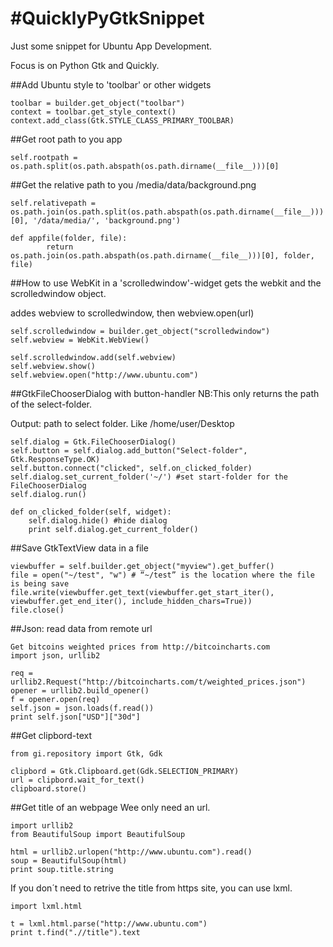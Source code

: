#QuicklyPyGtkSnippet
===================

Just some snippet for Ubuntu App Development.

Focus is on Python Gtk and Quickly.


##Add Ubuntu style to 'toolbar' or other widgets 
```
toolbar = builder.get_object("toolbar") 
context = toolbar.get_style_context() 
context.add_class(Gtk.STYLE_CLASS_PRIMARY_TOOLBAR)
```

##Get root path to you app
```
self.rootpath = os.path.split(os.path.abspath(os.path.dirname(__file__)))[0] 
```


##Get the relative path to you /media/data/background.png
```
self.relativepath = os.path.join(os.path.split(os.path.abspath(os.path.dirname(__file__)))[0], '/data/media/', 'background.png')

def appfile(folder, file): 
	    return os.path.join(os.path.abspath(os.path.dirname(__file__)))[0], folder, file)
```

##How to use WebKit in a 'scrolledwindow'-widget
gets the webkit and the scrolledwindow object. 

addes webview to scrolledwindow, then webview.open(url)  
```
self.scrolledwindow = builder.get_object("scrolledwindow") 
self.webview = WebKit.WebView()

self.scrolledwindow.add(self.webview)
self.webview.show()
self.webview.open("http://www.ubuntu.com")
```


##GtkFileChooserDialog with button-handler
NB:This only returns the path of the select-folder.

Output: path to select folder. Like /home/user/Desktop
```
self.dialog = Gtk.FileChooserDialog() 
self.button = self.dialog.add_button("Select-folder", Gtk.ResponseType.OK) 
self.button.connect("clicked", self.on_clicked_folder) 
self.dialog.set_current_folder('~/') #set start-folder for the FileChooserDialog 
self.dialog.run()

def on_clicked_folder(self, widget): 
	self.dialog.hide() #hide dialog
	print self.dialog.get_current_folder()
```



##Save GtkTextView data in a file
```
viewbuffer = self.builder.get_object("myview").get_buffer() 
file = open("~/test", "w") # “~/test” is the location where the file is being save
file.write(viewbuffer.get_text(viewbuffer.get_start_iter(), viewbuffer.get_end_iter(), include_hidden_chars=True)) 
file.close()
```


##Json: read data from remote url
```
Get bitcoins weighted prices from http://bitcoincharts.com 
import json, urllib2

req = urllib2.Request("http://bitcoincharts.com/t/weighted_prices.json") 
opener = urllib2.build_opener() 
f = opener.open(req) 
self.json = json.loads(f.read()) 
print self.json["USD"]["30d"]
```


##Get clipbord-text 
```
from gi.repository import Gtk, Gdk

clipbord = Gtk.Clipboard.get(Gdk.SELECTION_PRIMARY) 
url = clipbord.wait_for_text()
clipboard.store()
```


##Get title of an webpage
Wee only need an url.
```
import urllib2
from BeautifulSoup import BeautifulSoup

html = urllib2.urlopen("http://www.ubuntu.com").read()
soup = BeautifulSoup(html)
print soup.title.string
```

If you don´t need to retrive the title from https site, you can use lxml.
```
import lxml.html 

t = lxml.html.parse("http://www.ubuntu.com") 
print t.find(".//title").text 
```

